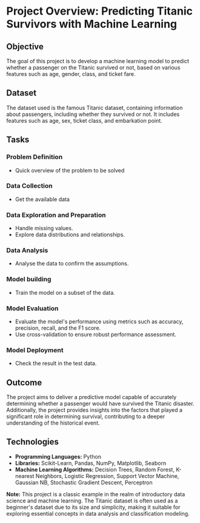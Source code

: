 # Project Overview: Predicting Titanic Survivors with Machine Learning

## Objective
The goal of this project is to develop a machine learning model to predict whether a passenger on the Titanic survived or not, based on various features such as age, gender, class, and ticket fare.

## Dataset
The dataset used is the famous Titanic dataset, containing information about passengers, including whether they survived or not. It includes features such as age, sex, ticket class, and embarkation point.

## Tasks

### Problem Definition
- Quick overview of the problem to be solved

### Data Collection
- Get the available data

### Data Exploration and Preparation
- Handle missing values.
- Explore data distributions and relationships.

### Data Analysis
- Analyse the data to confirm the assumptions.

### Model building
- Train the model on a subset of the data.

### Model Evaluation
- Evaluate the model's performance using metrics such as accuracy, precision, recall, and the F1 score.
- Use cross-validation to ensure robust performance assessment.

### Model Deployment
- Check the result in the test data.

## Outcome
The project aims to deliver a predictive model capable of accurately determining whether a passenger would have survived the Titanic disaster. Additionally, the project provides insights into the factors that played a significant role in determining survival, contributing to a deeper understanding of the historical event.

## Technologies

- **Programming Languages:** Python
- **Libraries:** Scikit-Learn, Pandas, NumPy, Matplotlib, Seaborn
- **Machine Learning Algorithms:** Decision Trees, Random Forest, K-nearest Neighbors, Logistic Regression, Support Vector Machine, Gaussian NB, Stochastic Gradient Descent, Perceptron	

**Note:**
This project is a classic example in the realm of introductory data science and machine learning. The Titanic dataset is often used as a beginner's dataset due to its size and simplicity, making it suitable for exploring essential concepts in data analysis and classification modeling.
